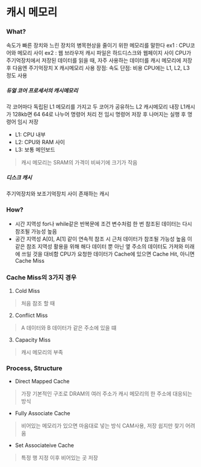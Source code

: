 # 캐시 메모리
### What?
속도가 빠른 장치와 느린 장치의 병목현상을 줄이기 위한 메모리를 말한다
ex1 : CPU코어와 메모리 사이
ex2 : 웹 브라우저 캐시 파일은 하드디스크와 웹페이지 사이
CPU가 주기억장치에서 저장된 데이터를 읽을 때, 자주 사용하는 데이터를 캐시 메모리에 저장 후 다음엔 주기억장치 X 캐시메모리 사용
장점: 속도
단점: 비용
CPU에는 L1, L2, L3 정도 사용
##### 듀얼 코어 프로세서의 캐시메모리
각 코어마다 독립된 L1 메모리를 가지고 두 코어가 공유하느 L2 캐시메모리 내장
L1캐시가 128kb면 64 64로 나누어 명령어 처리 전 임시 명령어 저장 후 나머지는 실행 후 명령어 임시 저장
- L1: CPU 내부
- L2: CPU와 RAM 사이
- L3: 보통 메인보드
> 캐시 메모리는 SRAM의 가격이 비싸기에 크기가 작음
##### 디스크 캐시
주기억장치와 보조기억장치 사이 존재하는 캐시
### How?
- 시간 지역성
for나 while같은 반복문에 조건 변수처럼 한 번 참조된 데이터는 다시 참조될 가능성 높음
- 공간 지역성
A[0], A[1] 같이 연속적 참조 시 근처 데이터가 참조될 가능성 높음
이 같은 참조 지역성 활용을 위해 해다 데이터 뿐 아닌 옆 주소의 데이터도 가져와 미래에 쓰일 것을 대비함
CPU가 요청한 데이터가 Cache에 있으면 Cache Hit, 아니면 Cache Miss
### Cache Miss의 3가지 경우
1. Cold Miss
> 처음 참조 할 때
2. Conflict Miss
> A 데이터와 B 데이터가 같은 주소에 있을 떄
3. Capacity Miss
> 캐시 메모리의 부족
### Process, Structure
- Direct Mapped Cache
> 가장 기본적인 구조로 DRAM의 여러 주소가 캐시 메모리의 한 주소에 대응되는 방식
- Fully Associate Cache
> 비어있는 메모리가 있으면 마음대로 넣는 방식
> CAM사용, 저장 쉽지만 찾기 어려움
- Set Associateive Cache
> 특정 행 지정 이후 비어있는 곳 저장
